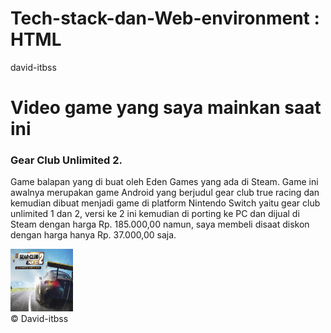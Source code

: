 # Tech-stack-dan-Web-environment : HTML

<!DOCTYPE html>
<html>
<head>david-itbss</head>
<body>

<h1>Video game yang saya mainkan saat ini</h1>

<h3>Gear Club Unlimited 2.</h3>

<p> Game balapan yang di buat oleh Eden Games yang ada di Steam. Game ini awalnya merupakan game Android yang berjudul gear club true racing dan kemudian dibuat menjadi game di platform Nintendo Switch yaitu gear club unlimited 1 dan 2, versi ke 2 ini kemudian di porting ke PC dan dijual di Steam dengan harga Rp. 185.000,00 namun, saya membeli disaat diskon dengan harga hanya Rp. 37.000,00 saja.</p>
<img src="gambar game.jpg" width = "100" height = "100">

<footer> &copy; David-itbss</footer>
</body>
